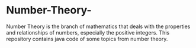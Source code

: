 # Number-Theory-
Number Theory is the branch of mathematics that deals with the properties and relationships of numbers, especially the positive integers.
This repository contains java code of some topics from number theory.
